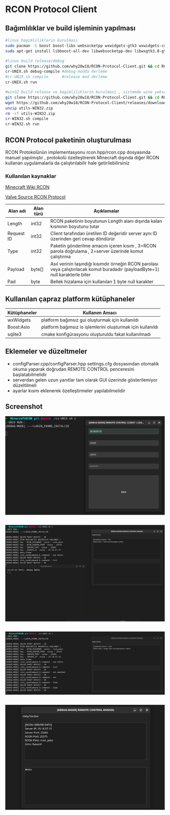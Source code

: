 # RCON Protocol Client 

## Bağımlılıklar ve build işleminin yapılması

```sh
#linux bagimliliklarin kurulmasi
sudo pacman -S boost boost-libs websocketpp wxwidgets-gtk3 wxwidgets-common #Arch
sudo apt-get install libboost-all-dev libwebsocketpp-dev libwxgtk3.0-gtk3-dev libwxbase3.0-dev #Debian/Ubuntu 
```

```sh
#linux build release/debug
git clone https://github.com/why20w18/RCON-Protocol-Client.git && cd RCON-Protocol-Client
cr-UNIX.sh debug-compile #debug modda derleme
#cr-UNIX.sh compile      #release mod derleme
cr-UNIX.sh run
```

```sh
#win32 build release ve bagimliliklarin kurulmasi , sistemde wine yoksa kurulmalidir
git clone https://github.com/why20w18/RCON-Protocol-Client.git && cd RCON-Protocol-Client
wget https://github.com/why20w18/RCON-Protocol-Client/releases/download/utils-WIN32/utils-WIN32.zip
unzip utils-WIN32.zip
rm -rf utils-WIN32.zip
cr-WIN32.sh compile
cr-WIN32.sh run
```



## RCON Protocol paketinin oluşturulması
RCON Protokolünün implementasyonu rcon.hpp/rcon.cpp dosyasında manuel yapılmıştır , protokolü
özelleştirerek Minecraft dışında diğer RCON kullanan uygulamalarla da çalıştırılabilir hale 
getirilebilirsiniz

### Kullanılan kaynaklar
[Minecraft Wiki RCON](https://minecraft.wiki/w/RCON)

[Valve Source RCON Protocol](https://developer.valvesoftware.com/wiki/Source_RCON_Protocol)


| Alan adı          | Alan türü         | Açıklamalar   |
| -------------     | -------------     | ------------- |
| Length            | int32             | RCON paketinin boyutunun Length alanı dışında kalan kısmının boyutunu tutar | 
| Request ID        | int32             | Client tarafından üretilen ID değeridir server aynı ID üzerinden geri cevap döndürür|
| Type              | int32             | Paketin gönderilme amacını içeren kısım , 3=RCON parola doğrulama , 2=server üzerinde komut çalıştırma|
| Payload           | byte[]            | Asıl verinin taşındığı kısımdır örneğin RCON parolası veya çalıştırılacak komut buradadır (payloadByte+1) null karakterle biter|
| Pad               | byte              | Bellek hizalama için kullanılan 1 byte null karakter|



## Kullanılan çapraz platform kütüphaneler


| Kütüphaneler      | Kullanım Amacı                               |
| -------------     | -------------                                |
| wxWidgets         | platform bağımsız gui oluşturmak için kullanıldı| 
| Boost:Asio        | platform bağımsız io işlemlerini oluşturmak için kullanıldı|
| sqlite3           | cmake konfigürasyonu oluşturuldu fakat kullanılmadı|


## Eklemeler ve düzeltmeler

>
 + configParser.cpp/configParser.hpp settings.cfg dosyasından otomatik okuma yaparak doğrudan REMOTE CONTROL penceresini başlatabilmelidir
 + serverdan gelen uzun yanıtlar tam olarak GUI üzerinde gösterilemiyor düzeltilmeli
 + ayarlar kısmı eklenerek özelleştirmeler yapılabilmelidir


## Screenshot

![1](screenshot/1.png)

## 

![2](screenshot/2.png)

## 

![3](screenshot/3.png)

## 

![4](screenshot/4.png)

